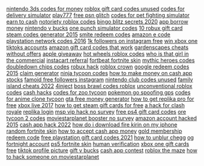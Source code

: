 <a href="https://lookerstudio.google.com/reporting/6cba51a1-1fd5-408b-89b2-9ab634326957/page/DjD">nintendo 3ds codes for money</a>
<a href="https://lookerstudio.google.com/s/iRXGORiv6Jw">roblox gift card codes unused</a>
<a href="https://lookerstudio.google.com/reporting/33dc9c0b-108c-43ad-9e05-c0bc81b32f1e?s=tNlaRaAxFes">codes for delivery simulator</a>
<a href="https://lookerstudio.google.com/s/lDXW4DAUm8A">play777</a>
<a href="https://lookerstudio.google.com/reporting/f1be4767-1f38-4aea-807c-989158beb063/page/DjD">free psn glitch</a>
<a href="https://lookerstudio.google.com/reporting/5f1cbf8b-6a9c-4cb6-b87c-cf0554fb3ef8/page/DjD">codes for pet fighting simulator</a>
<a href="https://lookerstudio.google.com/reporting/5ed2b938-aea4-453d-9aee-2ed466c97e32/page/DjD">earn to cash</a>
<a href="https://lookerstudio.google.com/reporting/307a9f44-6b57-4aaf-b01c-57fc57ada031/page/DjD">notoriety roblox codes</a>
<a href="https://lookerstudio.google.com/reporting/3fa14a92-0548-4cc1-b2a0-10c5843df28e/page/DjD">bingo blitz secrets 2020</a>
<a href="https://lookerstudio.google.com/reporting/caf6e53c-8b74-45cb-8ad5-06a337a0e39f/page/6zXD">app borrow money</a>
<a href="https://lookerstudio.google.com/reporting/41c1884a-a1f4-4175-8b9a-1dadc163da34/page/DjD">nintendo v bucks</a>
<a href="https://lookerstudio.google.com/reporting/3f39e43b-6ace-44c9-b39b-f5454b900a25?s=iQPDxNuNaEI">one punch simulator codes</a>
<a href="https://lookerstudio.google.com/reporting/320398ba-1222-4673-849a-c58852e4970d?s=piXjSc5PfUg">10 robux gift card</a>
<a href="https://lookerstudio.google.com/reporting/f09bb6d4-282b-47f0-8cea-7216e5bb017e/page/DjD">steam codes generator 2015</a>
<a href="https://lookerstudio.google.com/reporting/1d5912e0-eaba-4f98-8f28-2fee01365efc/page/DjD">smite redeem codes</a>
<a href="https://lookerstudio.google.com/reporting/816b24e4-8ebc-4391-a310-45465ab48cb7/page/DjD">amazon e code</a>
<a href="https://lookerstudio.google.com/reporting/53193cdc-b615-4d51-9393-4ad182dbd31e/page/DjD">playstation network codes 2016</a>
<a href="https://lookerstudio.google.com/reporting/2e0dc527-b5d5-4ef5-b374-d9b56ec24168/page/DjD">1k followers on instagram free</a>
<a href="https://lookerstudio.google.com/reporting/37fdf860-54f1-4cc7-a74c-8b87868e1260/page/DjD">win xbox one</a>
<a href="https://lookerstudio.google.com/reporting/ec470269-2984-4e19-ab5b-f4d8ac0df19a/page/DjD">tiktoks accounts</a>
<a href="https://lookerstudio.google.com/reporting/e0e469ce-20ee-431e-b2d7-3ed966b2b1f6/page/GAqDD">amazon gift card codes that work</a>
<a href="https://lookerstudio.google.com/reporting/04296a1a-1d81-4904-a177-8703047516a0/page/DjD">gardenscapes cheats without offers</a>
<a href="https://lookerstudio.google.com/reporting/6def15c1-e320-42b9-b2cc-d2bc4c088669/page/DjD">apple giveaway</a>
<a href="https://lookerstudio.google.com/reporting/b9cf1a8e-9056-463f-ab73-33f5b331e23f/page/DjD">hot wheels roblox codes</a>
<a href="https://lookerstudio.google.com/reporting/374d21af-3133-48b2-aa87-462c23898b54/page/DjD">who is that girl in the commercial</a>
<a href="https://lookerstudio.google.com/reporting/27b21b06-c1b5-4839-917a-fa15dc7f6b4a/page/7wwAD">instacart referral</a>
<a href="https://lookerstudio.google.com/reporting/19a0d1f1-5812-4a4e-b7b2-b96d6f52d679/page/DjD">fortbeat fortnite skin</a>
<a href="https://lookerstudio.google.com/reporting/ea430d10-5a6e-48e7-bfd7-b201b6d09047/page/DjD">mythic heroes codes</a>
<a href="https://lookerstudio.google.com/reporting/0a27fcc1-c249-4d2d-bb38-4466796d2296/page/3ppDD">doubledown chips codes</a>
<a href="https://lookerstudio.google.com/reporting/0e44331d-647d-4746-8d22-24e4057c1b2f?s=ioWyrP8i86o">robux hack</a>
<a href="https://lookerstudio.google.com/reporting/20a1ee67-0c42-4b54-b0ee-895d05c39496/page/DjD">roblox crown</a>
<a href="https://lookerstudio.google.com/reporting/4736f095-9c2e-4ece-b8bd-3e73238e6e41/page/DjD">google redeem codes 2015</a>
<a href="https://lookerstudio.google.com/reporting/e7b5d01a-8c8c-4180-a001-31d14216681b/page/DtwAD">claim generator</a>
<a href="https://lookerstudio.google.com/reporting/62b4d90a-18e7-4ba6-b697-1a0687c5f725/page/DjD">ninja tycoon codes</a>
<a href="https://lookerstudio.google.com/reporting/04fc7380-2b22-4248-b62c-88f4bd7ca662/page/ofdP">how to make money on cash app stocks</a>
<a href="https://lookerstudio.google.com/reporting/e470873e-75e4-4183-a86b-6fec2edb17fe/page/DjD">famoid free followers instagram</a>
<a href="https://lookerstudio.google.com/reporting/fbe20509-2cea-4ab9-828c-487548325406/page/DjD">nintendo club codes unused</a>
<a href="https://lookerstudio.google.com/reporting/79a06813-a333-4424-bff7-a4f617e62fa9/page/DjD">family island cheats 2022</a>
<a href="https://lookerstudio.google.com/reporting/3e4ecfb8-3859-4029-b766-09e2c56c6107/page/DjD">4inject</a>
<a href="https://lookerstudio.google.com/reporting/d07cd6bf-7176-46ef-b560-e127d80b79ef/page/DjD">boss brawl codes roblox</a>
<a href="https://lookerstudio.google.com/reporting/47da2c58-34b7-4368-a3b8-e35f62367ca0/page/DjD">unconventional roblox codes</a>
<a href="https://lookerstudio.google.com/reporting/1de175a1-aa30-4c3b-8bb8-c11592b2eebe?s=lklacfYVYKM">cash hacks</a>
<a href="https://lookerstudio.google.com/reporting/771dac84-03bb-4398-84c8-37aa93f02a21/page/DjD">codes for zoo tycoon</a>
<a href="https://lookerstudio.google.com/reporting/244426ca-9a52-403c-b48b-f7604652e16b/page/DjD">pokemon go spoofing gps</a>
<a href="https://lookerstudio.google.com/reporting/ab718681-c0ea-4b47-b088-cd04509f8301/page/DjD">codes for anime clone tycoon</a>
<a href="https://lookerstudio.google.com/reporting/b0728938-69a6-4793-9f97-0da8bb9440d3/page/DjD">gta free money generator</a>
<a href="https://lookerstudio.google.com/s/gczb9OkVIA0">how to get replika pro for free</a>
<a href="https://lookerstudio.google.com/reporting/b629237c-dd28-4c39-9e27-68fa23c7b5b8/page/DjD">xbox live 2017</a>
<a href="https://lookerstudio.google.com/reporting/bdd1aaea-4057-42e0-892e-cf0671bcbaa5/page/FsoDD">how to get steam gift cards for free</a>
<a href="https://lookerstudio.google.com/reporting/e597b0ee-fb86-4198-85d3-584e8f75f04d/page/DjD">a hack for clash royale</a>
<a href="https://lookerstudio.google.com/reporting/61e322ab-bb05-4b0e-b37c-f5a7bf1eaf90/page/DjD">replika login</a>
<a href="https://lookerstudio.google.com/reporting/75ff8ea0-3ffa-4248-b7e1-9689df89ee26/page/DjD">msp vip hack no survey</a>
<a href="https://lookerstudio.google.com/reporting/ce4e9114-d140-47c5-a5be-a8fdefc67f47/page/sDHED">free ps4 gift card codes</a>
<a href="https://lookerstudio.google.com/reporting/60966f01-a9ed-46af-8697-74b44623b7ab/page/DjD">ore tycoon 2 codes</a>
<a href="https://lookerstudio.google.com/reporting/29b95eeb-3485-4642-9305-47894802b1f8/page/DjD">moviestarplanet booster no survey</a>
<a href="https://lookerstudio.google.com/reporting/6229d292-b7f1-4a78-b9da-4f9a868436ad/page/DjD">amazon account hacked 2015</a>
<a href="https://lookerstudio.google.com/reporting/2f0b2193-964e-40ea-9a39-fd27e349f539/page/tWDGB">cash app hack 2022</a>
<a href="https://lookerstudio.google.com/reporting/c5ac60fc-1efb-48f4-a561-ddf5c6884d00/page/M01AD">how do i download fire kirin on my iphone</a>
<a href="https://lookerstudio.google.com/reporting/39dac054-af90-48bb-a218-2de4ecbebb11/page/DjD">random fortnite skin</a>
<a href="https://lookerstudio.google.com/reporting/3d9d5a26-0ab7-4337-9759-a4ee8c65aa0a/page/T2pZB">how to accept cash app money</a>
<a href="https://lookerstudio.google.com/s/v9alJk4prE8">gold membership redeem code</a>
<a href="https://lookerstudio.google.com/reporting/d83d3126-75b8-4596-8983-4b5bf7f41b27/page/DjD">free playstation gift card codes 2021</a>
<a href="https://lookerstudio.google.com/s/ljn-V34aKXA">how to unblur chegg</a>
<a href="https://lookerstudio.google.com/reporting/347cd7a1-f262-4aa7-8353-b0bbfba32205?s=hTHYqGn4bH4">og fortnight account</a>
<a href="https://lookerstudio.google.com/reporting/ee4619da-374c-41d2-80db-ac8f7efa7ec9/page/DjD">ps5 fortnite skin</a>
<a href="https://lookerstudio.google.com/reporting/e9455c6f-0476-4e87-9b51-327a79e7790b/page/HWT9C">human verification</a>
<a href="https://lookerstudio.google.com/reporting/d0618fd4-5678-4e56-b835-b4d383d124db/page/DjD">xbox one gift cards free</a>
<a href="https://lookerstudio.google.com/s/k36lFugdZFI">tiktok profile picture</a>
<a href="https://lookerstudio.google.com/reporting/75f642a1-f223-4581-843f-5e116b6dea88/page/DjD">gift v bucks</a>
<a href="https://lookerstudio.google.com/reporting/3c00d6c0-8c87-4a7c-abee-47d24f809753/page/7wwAD">cash app contest</a>
<a href="https://lookerstudio.google.com/reporting/002b2e86-5751-4aa3-b692-1a7dd32c8310/page/DjD">roblox the maze</a>
<a href="https://lookerstudio.google.com/reporting/f0ff4c4e-0ccd-4a04-96b0-4ec5cb9bc2d3/page/DjD">how to hack someone on moviestarplanet</a>
